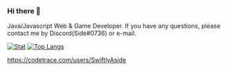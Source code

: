 ### Hi there 👋

<!--
**SwiftlyAside/SwiftlyAside** is a ✨ _special_ ✨ repository because its `README.md` (this file) appears on your GitHub profile.

Here are some ideas to get you started:

- 🔭 I’m currently working on ...
- 🌱 I’m currently learning ...
- 👯 I’m looking to collaborate on ...
- 🤔 I’m looking for help with ...
- 💬 Ask me about ...
- 📫 How to reach me: ...
- 😄 Pronouns: ...
- ⚡ Fun fact: ...
-->

Java/Javascript Web & Game Developer. 
If you have any questions, please contact me by Discord(Side#0736) or e-mail. 

[![Stat](https://github-readme-stats.vercel.app/api?username=SwiftlyAside&show_icons=true&hide_border=true&count_private=true&bg_color=00000000&title_color=40C083&icon_color=40C083&text_color=246D4A)](https://github.com/SwiftlyAside)
[![Top Langs](https://github-readme-stats.vercel.app/api/top-langs/?username=SwiftlyAside&layout=compact&hide_border=true&count_private=true&bg_color=00000000&title_color=40C083&icon_color=40C083&text_color=246D4A)](https://github.com/SwiftlyAside)

https://codetrace.com/users/SwiftlyAside
